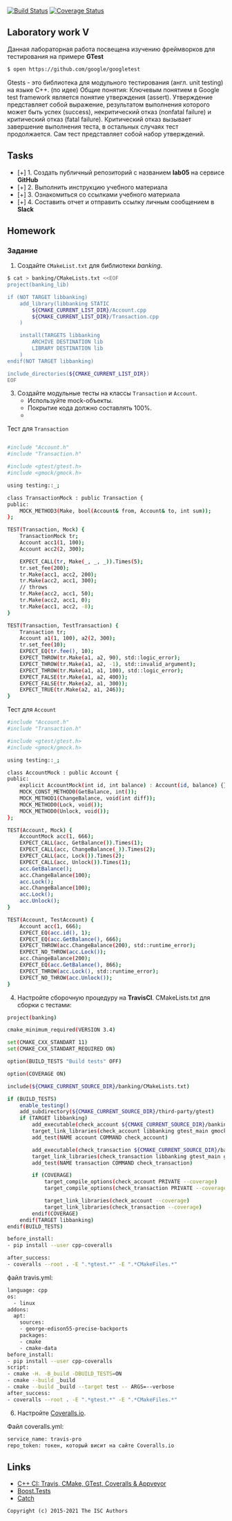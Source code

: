 [![Build Status](https://travis-ci.com/navckin/lab051.svg?branch=main)](https://travis-ci.com/navckin/lab051)
[![Coverage Status](https://coveralls.io/repos/github/navckin/lab051/badge.svg?branch=homework)](https://coveralls.io/github/navckin/lab051?branch=homework)
## Laboratory work V

Данная лабораторная работа посвещена изучению фреймворков для тестирования на примере **GTest**

```sh
$ open https://github.com/google/googletest
```
Gtests - это библиотека для модульного тестирования (англ. unit testing) на языке С++. (по идее)
Общие понятия: Ключевым понятием в Google test framework является понятие утверждения (assert). Утверждение представляет собой выражение, результатом выполнения которого может быть успех (success), некритический отказ (nonfatal failure) и критический отказ (fatal failure). Критический отказ вызывает завершение выполнения теста, в остальных случаях тест продолжается. Сам тест представляет собой набор утверждений.


## Tasks

- [+] 1. Создать публичный репозиторий с названием **lab05** на сервисе **GitHub**
- [+] 2. Выполнить инструкцию учебного материала
- [+] 3. Ознакомиться со ссылками учебного материала
- [+] 4. Составить отчет и отправить ссылку личным сообщением в **Slack**


## Homework

### Задание
1. Создайте `CMakeList.txt` для библиотеки *banking*.

```sh
$ cat > banking/CMakeLists.txt <<EOF
project(banking_lib)

if (NOT TARGET libbanking)
    add_library(libbanking STATIC
        ${CMAKE_CURRENT_LIST_DIR}/Account.cpp
        ${CMAKE_CURRENT_LIST_DIR}/Transaction.cpp
    )

    install(TARGETS libbanking
        ARCHIVE DESTINATION lib
        LIBRARY DESTINATION lib
    )
endif(NOT TARGET libbanking)

include_directories(${CMAKE_CURRENT_LIST_DIR})
EOF
```



3. Создайте модульные тесты на классы `Transaction` и `Account`.
    * Используйте mock-объекты.
    * Покрытие кода должно составлять 100%.
    * 
Тест для `Transaction`
```sh

#include "Account.h"
#include "Transaction.h"

#include <gtest/gtest.h>
#include <gmock/gmock.h>

using testing::_;

class TransactionMock : public Transaction {
public:
    MOCK_METHOD3(Make, bool(Account& from, Account& to, int sum));
};

TEST(Transaction, Mock) {
    TransactionMock tr;
    Account acc1(1, 100);
    Account acc2(2, 300);

    EXPECT_CALL(tr, Make(_, _, _)).Times(5);
    tr.set_fee(200);
    tr.Make(acc1, acc2, 200);
    tr.Make(acc2, acc1, 300);
    // throws
    tr.Make(acc2, acc1, 50);
    tr.Make(acc2, acc1, 0);
    tr.Make(acc1, acc2, -8);
}

TEST(Transaction, TestTransaction) {
    Transaction tr;
    Account a1(1, 100), a2(2, 300);
    tr.set_fee(10);
    EXPECT_EQ(tr.fee(), 10);
    EXPECT_THROW(tr.Make(a1, a2, 90), std::logic_error);
    EXPECT_THROW(tr.Make(a1, a2, -1), std::invalid_argument);
    EXPECT_THROW(tr.Make(a1, a1, 100), std::logic_error);
    EXPECT_FALSE(tr.Make(a1, a2, 400));
    EXPECT_FALSE(tr.Make(a2, a1, 300));
    EXPECT_TRUE(tr.Make(a2, a1, 246));
}
```
Тест для `Account`
```sh
#include "Account.h"
#include "Transaction.h"

#include <gtest/gtest.h>
#include <gmock/gmock.h>

using testing::_;

class AccountMock : public Account {
public:
    explicit AccountMock(int id, int balance) : Account(id, balance) {}
    MOCK_CONST_METHOD0(GetBalance, int());
    MOCK_METHOD1(ChangeBalance, void(int diff));
    MOCK_METHOD0(Lock, void());
    MOCK_METHOD0(Unlock, void());
};

TEST(Account, Mock) {
    AccountMock acc(1, 666);
    EXPECT_CALL(acc, GetBalance()).Times(1);
    EXPECT_CALL(acc, ChangeBalance(_)).Times(2);
    EXPECT_CALL(acc, Lock()).Times(2);
    EXPECT_CALL(acc, Unlock()).Times(1);
    acc.GetBalance();
    acc.ChangeBalance(100);
    acc.Lock();
    acc.ChangeBalance(100);
    acc.Lock();
    acc.Unlock();
}

TEST(Account, TestAccount) {
    Account acc(1, 666);
    EXPECT_EQ(acc.id(), 1);
    EXPECT_EQ(acc.GetBalance(), 666);
    EXPECT_THROW(acc.ChangeBalance(200), std::runtime_error);
    EXPECT_NO_THROW(acc.Lock());
    acc.ChangeBalance(200);
    EXPECT_EQ(acc.GetBalance(), 866);
    EXPECT_THROW(acc.Lock(), std::runtime_error);
    EXPECT_NO_THROW(acc.Unlock());
}
```

4. Настройте сборочную процедуру на **TravisCI**. CMakeLists.txt для сборки с тестами:

```sh
project(banking)

cmake_minimum_required(VERSION 3.4)

set(CMAKE_CXX_STANDART 11)
set(CMAKE_CXX_STANDART_REQUIRED ON)

option(BUILD_TESTS "Build tests" OFF)

option(COVERAGE ON)

include(${CMAKE_CURRENT_SOURCE_DIR}/banking/CMakeLists.txt)

if (BUILD_TESTS)
    enable_testing()
    add_subdirectory(${CMAKE_CURRENT_SOURCE_DIR}/third-party/gtest)
    if (TARGET libbanking)
        add_executable(check_account ${CMAKE_CURRENT_SOURCE_DIR}/banking/tests/test_account.cpp)
        target_link_libraries(check_account libbanking gtest_main gmock_main)
        add_test(NAME account COMMAND check_account)

        add_executable(check_transaction ${CMAKE_CURRENT_SOURCE_DIR}/banking/tests/test_transaction.cpp)
        target_link_libraries(check_transaction libbanking gtest_main gmock_main)
        add_test(NAME transaction COMMAND check_transaction)

        if (COVERAGE)
            target_compile_options(check_account PRIVATE --coverage)
            target_compile_options(check_transaction PRIVATE --coverage)

            target_link_libraries(check_account --coverage)
            target_link_libraries(check_transaction --coverage)
        endif(COVERAGE)
    endif(TARGET libbanking)
endif(BUILD_TESTS)

before_install:
- pip install --user cpp-coveralls

after_success:
- coveralls --root . -E ".*gtest.*" -E ".*CMakeFiles.*"
```
файл travis.yml:
```sh
language: cpp
os:
  - linux
addons:
  apt:
    sources:
    - george-edison55-precise-backports
    packages:
    - cmake
    - cmake-data
before_install:
- pip install --user cpp-coveralls
script:
- cmake -H. -B_build -DBUILD_TESTS=ON
- cmake --build _build
- cmake --build _build --target test -- ARGS=--verbose
after_success:
- coveralls --root . -E ".*gtest.*" -E ".*CMakeFiles.*"
```

6. Настройте [Coveralls.io](https://coveralls.io/).

Файл coveralls.yml:

 ```sh
service_name: travis-pro
repo_token: токен, который висит на сайте Coveralls.io
```

## Links

- [C++ CI: Travis, CMake, GTest, Coveralls & Appveyor](http://david-grs.github.io/cpp-clang-travis-cmake-gtest-coveralls-appveyor/)
- [Boost.Tests](http://www.boost.org/doc/libs/1_63_0/libs/test/doc/html/)
- [Catch](https://github.com/catchorg/Catch2) 

```
Copyright (c) 2015-2021 The ISC Authors
```
